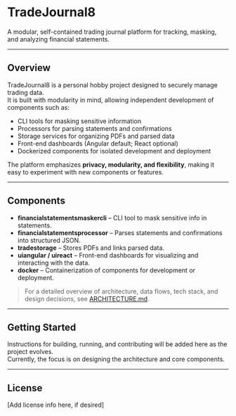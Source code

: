 # TradeJournal8

A modular, self-contained trading journal platform for tracking, masking, and analyzing financial statements.

---

## Overview

TradeJournal8 is a personal hobby project designed to securely manage trading data.  
It is built with modularity in mind, allowing independent development of components such as:

- CLI tools for masking sensitive information
- Processors for parsing statements and confirmations
- Storage services for organizing PDFs and parsed data
- Front-end dashboards (Angular default; React optional)
- Dockerized components for isolated development and deployment

The platform emphasizes **privacy, modularity, and flexibility**, making it easy to experiment with new components or features.

---

## Components

- **financialstatementsmaskercli** – CLI tool to mask sensitive info in statements.  
- **financialstatementsprocessor** – Parses statements and confirmations into structured JSON.  
- **tradestorage** – Stores PDFs and links parsed data.  
- **uiangular / uireact** – Front-end dashboards for visualizing and interacting with the data.  
- **docker** – Containerization of components for development or deployment.

> For a detailed overview of architecture, data flows, tech stack, and design decisions, see [ARCHITECTURE.md](ARCHITECTURE.md).

---

## Getting Started

Instructions for building, running, and contributing will be added here as the project evolves.  
Currently, the focus is on designing the architecture and core components.

---

## License

[Add license info here, if desired]
